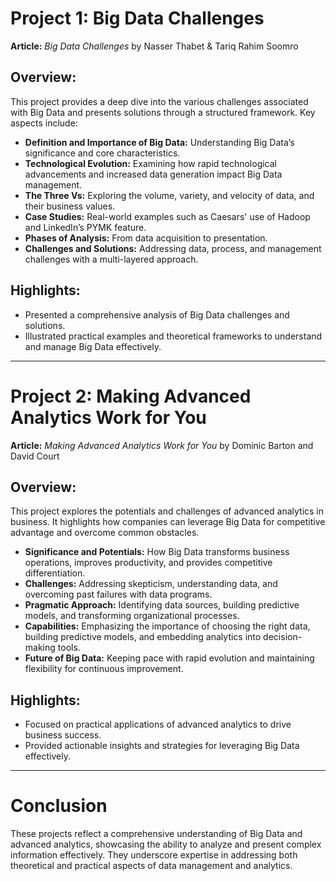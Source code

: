 # Project 1: Big Data Challenges
**Article:** *Big Data Challenges* by Nasser Thabet & Tariq Rahim Soomro

## Overview:
This project provides a deep dive into the various challenges associated with Big Data and presents solutions through a structured framework. Key aspects include:

- **Definition and Importance of Big Data:** Understanding Big Data’s significance and core characteristics.
- **Technological Evolution:** Examining how rapid technological advancements and increased data generation impact Big Data management.
- **The Three Vs:** Exploring the volume, variety, and velocity of data, and their business values.
- **Case Studies:** Real-world examples such as Caesars' use of Hadoop and LinkedIn’s PYMK feature.
- **Phases of Analysis:** From data acquisition to presentation.
- **Challenges and Solutions:** Addressing data, process, and management challenges with a multi-layered approach.

## Highlights:
- Presented a comprehensive analysis of Big Data challenges and solutions.
- Illustrated practical examples and theoretical frameworks to understand and manage Big Data effectively.

---

# Project 2: Making Advanced Analytics Work for You
**Article:** *Making Advanced Analytics Work for You* by Dominic Barton and David Court

## Overview:
This project explores the potentials and challenges of advanced analytics in business. It highlights how companies can leverage Big Data for competitive advantage and overcome common obstacles.

- **Significance and Potentials:** How Big Data transforms business operations, improves productivity, and provides competitive differentiation.
- **Challenges:** Addressing skepticism, understanding data, and overcoming past failures with data programs.
- **Pragmatic Approach:** Identifying data sources, building predictive models, and transforming organizational processes.
- **Capabilities:** Emphasizing the importance of choosing the right data, building predictive models, and embedding analytics into decision-making tools.
- **Future of Big Data:** Keeping pace with rapid evolution and maintaining flexibility for continuous improvement.

## Highlights:
- Focused on practical applications of advanced analytics to drive business success.
- Provided actionable insights and strategies for leveraging Big Data effectively.

---

# Conclusion
These projects reflect a comprehensive understanding of Big Data and advanced analytics, showcasing the ability to analyze and present complex information effectively. They underscore expertise in addressing both theoretical and practical aspects of data management and analytics.
